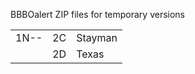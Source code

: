 BBBOalert
ZIP files for temporary versions
<!-- 
Alias,<tr><td>,,@G
Alias,</td><td>,&comma;,@G
Alias,<tr><td></td><td>,+&comma;,@G
Alias,</td></tr>,,@G
document.getElementById("demo").innerHTML  =  "Hello JavaScript!";  
-->
<table>
<tr><td>1N--</td><td>2C</td><td>Stayman</td></tr>
<tr><td></td><td>2D</td><td>Texas</td></tr>
</table>
